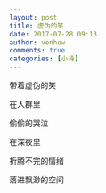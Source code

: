 ```yaml
---
layout: post
title: 虚伪的笑
date: 2017-07-28 09:13
author: venhow
comments: true
categories: [小诗]
---
```

带着虚伪的笑

在人群里

偷偷的哭泣

在深夜里

折腾不完的情绪

落进飘渺的空间
